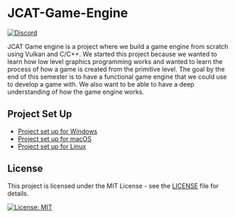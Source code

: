 # JCAT-Game-Engine

[![Discord](https://img.shields.io/discord/1281033293441269974.svg?label=JCAT%20Game%20Engine%20Discord&logo=discord&color=7289DA)](https://discord.gg/eJx6G9yygP)

JCAT Game engine is a project where we build a game engine from scratch using
Vulkan and C/C++. We started this project because we wanted to learn how low level graphics
programming works and wanted to learn the process of how a game is created from the
primitive level. The goal by the end of this semester is to have a functional game engine that we
could use to develop a game with. We also want to be able to have a deep understanding of
how the game engine works.

## Project Set Up

- [Project set up for Windows](docs/project-setup/WindowsSetup.md)
- [Project set up for macOS](docs/project-setup/MacSetup.md)
- [Project set up for Linux](docs/project-setup/LinuxSetup.md)

## License

This project is licensed under the MIT License - see the [LICENSE](LICENSE) file for details.

[![License: MIT](https://img.shields.io/badge/License-MIT-yellow.svg)](https://opensource.org/licenses/MIT)
